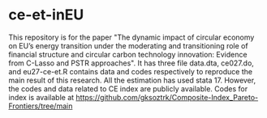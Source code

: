 # ce-et-inEU
This repository is for the paper "The dynamic impact of circular economy on EU’s energy transition under the moderating and transitioning role of financial structure and circular carbon technology innovation: Evidence from C-Lasso and PSTR approaches". It has three file data.dta, ce027.do, and eu27-ce-et.R contains data and codes respectively to reproduce the main result of this research. All the estimation has used stata 17. However, the codes and data related to CE index are publicly available. Codes for index is available at https://github.com/gksoztrk/Composite-Index_Pareto-Frontiers/tree/main
